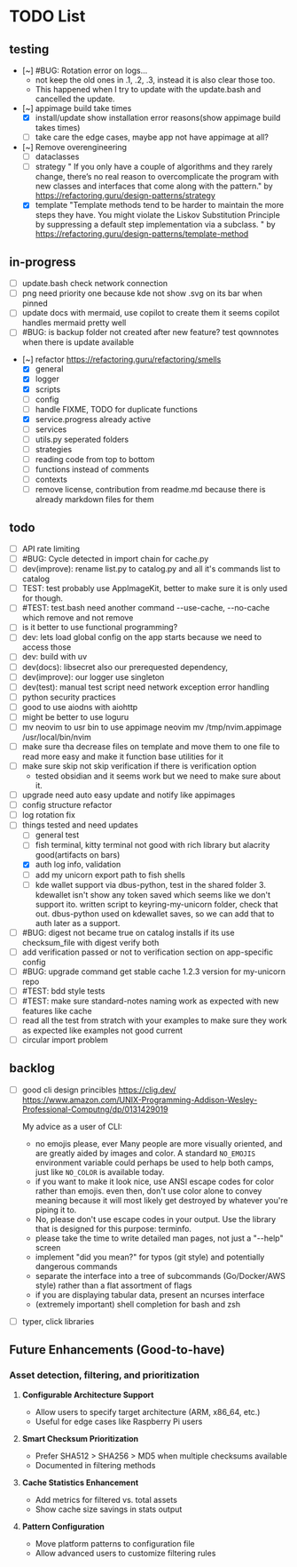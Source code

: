 # TODO List

## testing

- [~] #BUG: Rotation error on logs...
    - not keep the old ones in .1, .2, .3, instead it is also clear those too.
    - This happened when I try to update with the update.bash and cancelled the update.
- [~] appimage build take times
    - [x] install/update show installation error reasons(show appimage build takes times)
    - [ ] take care the edge cases, maybe app not have appimage at all?
- [~] Remove overengineering
    - [ ] dataclasses
    - [ ] strategy
          " If you only have a couple of algorithms and they rarely change, there’s no real reason to overcomplicate the program with new classes and interfaces
          that come along with the pattern." by <https://refactoring.guru/design-patterns/strategy>
    - [x] template
          "Template methods tend to be harder to maintain the more steps they have.
          You might violate the Liskov Substitution Principle by suppressing a default step implementation via a subclass.
          " by <https://refactoring.guru/design-patterns/template-method>

## in-progress

- [ ] update.bash check network connection
- [ ] png need priority one because kde not show .svg on its bar when pinned
- [ ] update docs with mermaid, use copilot to create them it seems copilot handles mermaid pretty well
- [ ] #BUG: is backup folder not created after new feature? test qownnotes when there is update available
- [~] refactor
  <https://refactoring.guru/refactoring/smells>
    - [x] general
    - [x] logger
    - [x] scripts
    - [ ] config
    - [ ] handle FIXME, TODO for duplicate functions
    - [x] service.progress already active
    - [ ] services
    - [ ] utils.py seperated folders
    - [ ] strategies
    - [ ] reading code from top to bottom
    - [ ] functions instead of comments
    - [ ] contexts
    - [ ] remove license, contribution from readme.md because there is already markdown files for them

## todo

- [ ] API rate limiting
- [ ] #BUG: Cycle detected in import chain for cache.py
- [ ] dev(improve): rename list.py to catalog.py and all it's commands list to catalog
- [ ] TEST: test probably use AppImageKit, better to make sure it is only used for though.
- [ ] #TEST: test.bash need another command --use-cache, --no-cache which remove and not remove
- [ ] is it better to use functional programming?
- [ ] dev: lets load global config on the app starts because we need to access those
- [ ] dev: build with uv
- [ ] dev(docs): libsecret also our prerequested dependency,
- [ ] dev(improve): our logger use singleton
- [ ] dev(test): manual test script need network exception error handling
- [ ] python security practices
- [ ] good to use aiodns with aiohttp
- [ ] might be better to use loguru
- [ ] mv neovim to usr bin to use appimage neovim
      mv /tmp/nvim.appimage /usr/local/bin/nvim
- [ ] make sure tha decrease files on template and move them to one file to read more easy and make it function base utilities for it
- [ ] make sure skip not skip verification if there is verification option
    - tested obsidian and it seems work but we need to make sure about it.
- [ ] upgrade need auto easy update and notify like appimages
- [ ] config structure refactor
- [ ] log rotation fix
- [ ] things tested and need updates
    - [ ] general test
    - [ ] fish terminal, kitty terminal not good with rich library but alacrity good(artifacts on bars)
    - [x] auth log info, validation
    - [ ] add my unicorn export path to fish shells
    - [ ] kde wallet support via dbus-python, test in the shared folder 3. kdewallet isn't show any token saved which seems like we don't support ito. written script to keyring-my-unicorn folder, check that out.
          dbus-python used on kdewallet saves, so we can add that to auth later as a support.

- [ ] #BUG: digest not became true on catalog installs if its use checksum_file with digest verify both
- [ ] add verification passed or not to verification section on app-specific config
- [ ] #BUG: upgrade command get stable cache 1.2.3 version for my-unicorn repo
- [ ] #TEST: bdd style tests
- [ ] #TEST: make sure standard-notes naming work as expected with new features like cache
- [ ] read all the test from stratch with your examples to make sure they work as expected like examples not good current
- [ ] circular import problem

## backlog

- [ ] good cli design princibles
      <https://clig.dev/>
      <https://www.amazon.com/UNIX-Programming-Addison-Wesley-Professional-Computng/dp/0131429019>

    My advice as a user of CLI:
    - no emojis please, ever
      Many people are more visually oriented, and are greatly aided by images and color.
      A standard `NO_EMOJIS` environment variable could perhaps be used to help both camps, just like `NO_COLOR` is available today.
    - if you want to make it look nice, use ANSI escape codes for color rather than emojis.
      even then, don't use color alone to convey meaning because it will most likely get destroyed by whatever you're piping it to.
    - No, please don't use escape codes in your output. Use the library that is designed for this purpose: terminfo.
    - please take the time to write detailed man pages, not just a "--help" screen
    - implement "did you mean?" for typos (git style) and potentially dangerous commands
    - separate the interface into a tree of subcommands (Go/Docker/AWS style) rather than a flat assortment of flags
    - if you are displaying tabular data, present an ncurses interface
    - (extremely important) shell completion for bash and zsh

- [ ] typer, click libraries

## Future Enhancements (Good-to-have)

### Asset detection, filtering, and prioritization

1. **Configurable Architecture Support**
    - Allow users to specify target architecture (ARM, x86_64, etc.)
    - Useful for edge cases like Raspberry Pi users

2. **Smart Checksum Prioritization**
    - Prefer SHA512 > SHA256 > MD5 when multiple checksums available
    - Documented in filtering methods

3. **Cache Statistics Enhancement**
    - Add metrics for filtered vs. total assets
    - Show cache size savings in stats output

4. **Pattern Configuration**
    - Move platform patterns to configuration file
    - Allow advanced users to customize filtering rules
